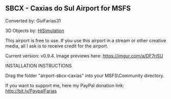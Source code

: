 ## SBCX - Caxias do Sul Airport for MSFS ##

Converted by: GuiFarias31

3D Objects by: [HiSimulation](https://www.hisimulation.com.br/)

This airport is free to use. If you use this airport in a stream or other creative media, all I ask is to receive credit for the airport.

Current version: v0.9.4. Image previews here: https://imgur.com/a/DF7rjSU

INSTALLATION INSTRUCTIONS

Drag the folder "airport-sbcx-caxias" into your MSFS\Community directory.

If you want to support me, here my PayPal donation link: http://bit.ly/PaypalFarias
